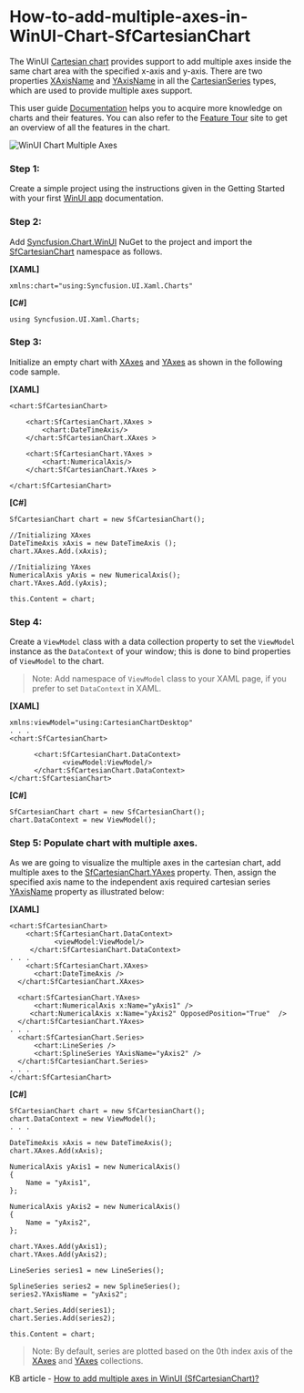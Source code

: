 # How-to-add-multiple-axes-in-WinUI-Chart-SfCartesianChart

The WinUI [Cartesian chart](https://help.syncfusion.com/cr/winui/Syncfusion.UI.Xaml.Charts.SfCartesianChart.html) provides support to add multiple axes inside the same chart area with the specified x-axis and y-axis. There are two properties [XAxisName](https://help.syncfusion.com/cr/winui/Syncfusion.UI.Xaml.Charts.CartesianSeries.html#Syncfusion_UI_Xaml_Charts_CartesianSeries_XAxisName) and [YAxisName](https://help.syncfusion.com/cr/winui/Syncfusion.UI.Xaml.Charts.CartesianSeries.html#Syncfusion_UI_Xaml_Charts_CartesianSeries_YAxisName) in all the [CartesianSeries](https://help.syncfusion.com/cr/winui/Syncfusion.UI.Xaml.Charts.CartesianSeries.html) types, which are used to provide multiple axes support.

This user guide [Documentation](https://help.syncfusion.com/winui/cartesian-charts/getting-started) helps you to acquire more knowledge on charts and their features. You can also refer to the [Feature Tour](https://www.syncfusion.com/winui-controls/charts) site to get an overview of all the features in the chart.

![WinUI Chart Multiple Axes](https://user-images.githubusercontent.com/61832185/176182402-3f4b05ca-8869-4d30-b4c6-e38c4a5dc114.png)

### Step 1: 
Create a simple project using the instructions given in the Getting Started with your first [WinUI app](https://docs.microsoft.com/en-us/windows/apps/winui/winui3/create-your-first-winui3-app?tabs=csharp) documentation.

### Step 2: 
Add [Syncfusion.Chart.WinUI](https://www.nuget.org/packages/Syncfusion.Chart.WinUI/) NuGet to the project and import the [SfCartesianChart]((https://help.syncfusion.com/cr/winui/Syncfusion.UI.Xaml.Charts.SfCartesianChart.html)) namespace as follows.

**[XAML]**
```
xmlns:chart="using:Syncfusion.UI.Xaml.Charts"
```
**[C#]**
```
using Syncfusion.UI.Xaml.Charts;
```
### Step 3: 
Initialize an empty chart with [XAxes](https://help.syncfusion.com/cr/winui/Syncfusion.UI.Xaml.Charts.SfCartesianChart.html#Syncfusion_UI_Xaml_Charts_SfCartesianChart_XAxes) and [YAxes](https://help.syncfusion.com/cr/winui/Syncfusion.UI.Xaml.Charts.SfCartesianChart.html#Syncfusion_UI_Xaml_Charts_SfCartesianChart_YAxes) as shown in the following code sample.

**[XAML]**
```
<chart:SfCartesianChart>

    <chart:SfCartesianChart.XAxes >
        <chart:DateTimeAxis/>
    </chart:SfCartesianChart.XAxes >

    <chart:SfCartesianChart.YAxes >
        <chart:NumericalAxis/>
    </chart:SfCartesianChart.YAxes >

</chart:SfCartesianChart>

```
**[C#]**
```
SfCartesianChart chart = new SfCartesianChart();

//Initializing XAxes
DateTimeAxis xAxis = new DateTimeAxis ();
chart.XAxes.Add.(xAxis);

//Initializing YAxes
NumericalAxis yAxis = new NumericalAxis();
chart.YAxes.Add.(yAxis);

this.Content = chart;
```
### Step 4: 
Create a `ViewModel` class with a data collection property to set the `ViewModel` instance as the `DataContext` of your window; this is done to bind properties of `ViewModel` to the chart.

> Note: Add namespace of `ViewModel` class to your XAML page, if you prefer to set `DataContext` in XAML.

**[XAML]**
```
xmlns:viewModel="using:CartesianChartDesktop"
. . .
<chart:SfCartesianChart>

      <chart:SfCartesianChart.DataContext>
             <viewModel:ViewModel/>
      </chart:SfCartesianChart.DataContext>
</chart:SfCartesianChart>
```
**[C#]**
```
SfCartesianChart chart = new SfCartesianChart();
chart.DataContext = new ViewModel();
```
### Step 5: Populate chart with multiple axes.

As we are going to visualize the multiple axes in the cartesian chart, add multiple axes to the [SfCartesianChart.YAxes](https://help.syncfusion.com/cr/winui/Syncfusion.UI.Xaml.Charts.SfCartesianChart.html#Syncfusion_UI_Xaml_Charts_SfCartesianChart_YAxes) property.  Then, assign the specified axis name to the independent axis required cartesian series [YAxisName](https://help.syncfusion.com/cr/winui/Syncfusion.UI.Xaml.Charts.CartesianSeries.html#Syncfusion_UI_Xaml_Charts_CartesianSeries_YAxisName) property as illustrated below:

**[XAML]**
```
<chart:SfCartesianChart>
    <chart:SfCartesianChart.DataContext>
           <viewModel:ViewModel/>
     </chart:SfCartesianChart.DataContext>
. . .
    <chart:SfCartesianChart.XAxes>
      <chart:DateTimeAxis />
  </chart:SfCartesianChart.XAxes>

  <chart:SfCartesianChart.YAxes>
      <chart:NumericalAxis x:Name="yAxis1" />
     <chart:NumericalAxis x:Name="yAxis2" OpposedPosition="True"  />
  </chart:SfCartesianChart.YAxes>
. . .
  <chart:SfCartesianChart.Series>
      <chart:LineSeries />
      <chart:SplineSeries YAxisName="yAxis2" />
  </chart:SfCartesianChart.Series>
. . .
</chart:SfCartesianChart>
```
**[C#]**
```
SfCartesianChart chart = new SfCartesianChart();
chart.DataContext = new ViewModel();
. . .

DateTimeAxis xAxis = new DateTimeAxis();
chart.XAxes.Add(xAxis);

NumericalAxis yAxis1 = new NumericalAxis()
{
	Name = "yAxis1",
};

NumericalAxis yAxis2 = new NumericalAxis()
{
	Name = "yAxis2",
};

chart.YAxes.Add(yAxis1);
chart.YAxes.Add(yAxis2);

LineSeries series1 = new LineSeries();

SplineSeries series2 = new SplineSeries();
series2.YAxisName = "yAxis2";

chart.Series.Add(series1);
chart.Series.Add(series2);

this.Content = chart;
``` 
> Note: By default, series are plotted based on the 0th index axis of the [XAxes](https://help.syncfusion.com/cr/winui/Syncfusion.UI.Xaml.Charts.SfCartesianChart.html#Syncfusion_UI_Xaml_Charts_SfCartesianChart_XAxes) and [YAxes](https://help.syncfusion.com/cr/winui/Syncfusion.UI.Xaml.Charts.SfCartesianChart.html#Syncfusion_UI_Xaml_Charts_SfCartesianChart_YAxes) collections.

KB article - [How to add multiple axes in WinUI (SfCartesianChart)?](https://www.syncfusion.com/kb/13615/how-to-add-multiple-axes-in-winui-chart-sfcartesianchart)
